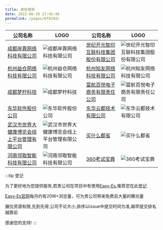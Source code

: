 ```yaml
---
title: 谁在使用
date: 2022-06-20 17:45:48
permalink: /pages/6f829d/
---
```


| 公司名称                               | LOGO | 公司名称                               | LOGO |              
| -------------------------------------- | -------------------------------- | -------------------------------------- | -------------------------------- |
| [成都岸靠网络科技有限公司](unknow)    | ![成都岸靠网络科技有限公司](/img/users/ka.png)   | [世纪开元智印互联科技集团股份有限公司](www.jiansheji.cn)  | ![世纪开元智印互联科技集团股份有限公司](/img/users/sjky.png)|
| [杭州益仓网络科技有限公司](unknow)| ![杭州益仓网络科技有限公司](/img/users/hzyc.png)|[杭州知友网络科技有限公司](unknow)| ![杭州知友网络科技有限公司](/img/users/hzzy.png)|       
|[成都梦柠科技](http://www.mengning.xyz/)| ![成都梦柠科技](/img/users/cdmnkj.png)| [富航百悦电子商务有限责任公司](http://officialpc.fuhangbeiyue.com/)| ![富航百悦电子商务有限责任公司](/img/users/fhby.png)|
|[东华软件股份公司](http://www.dhcc.com.cn/)| ![东华软件股份公司](/img/users/dhrj.png) | [东华云都技术有限公司](http://dhcclouds.com/)| ![东华云都技术有限公司](/img/users/dhyd.png)|
|[武汉市世界大健康博览会线上平台管理有限公司](https://www.hbwhexpo.com/)| ![武汉市世界大健康博览会线上平台管理有限公司](/img/users/sjdjk.png) |[买什么都省](https://www.msmds.cn) | ![买什么都省](/img/users/zckj.png)|
|[河南邻取智能科技有限公司](https://linqugui.com)| ![河南邻取智能科技有限公司](/img/users/lqzn.png) |[360考试宝典](https://www.360ksbd.com) |![360考试宝典](/img/users/ksbd.png) |
:::tip 登记

为了更好地为您提供服务,若贵公司在项目中有使用[Easy-Es](https://easy-es.cn/),推荐您在此[登记](https://gitee.com/dromara/easy-es/issues/I5BKHI)

[Easy-Es官网](https://easy-es.cn/)每月约有20W+浏览量，可为贵公司带来免费且大量的曝光量

展位资源有限,先到先得,公司不论大小,排序以issue中提交时间为准,越早提交排名越靠前

感谢您的支持!
:::